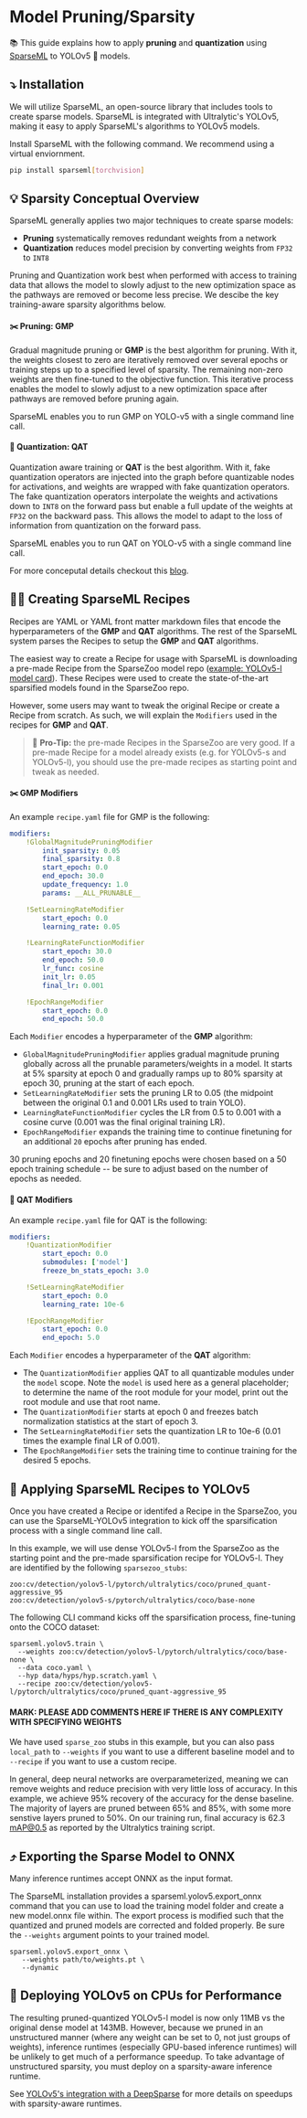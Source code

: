 # Model Pruning/Sparsity

:books: This guide explains how to apply **pruning** and **quantization** using [SparseML](https://github.com/neuralmagic/sparseml) to YOLOv5 :rocket: models.

## :arrow_heading_down: Installation

We will utilize SparseML, an open-source library that includes tools to create sparse models. SparseML is integrated with
Ultralytic's YOLOv5, making it easy to apply SparseML's algorithms to YOLOv5 models.

Install SparseML with the following command. We recommend using a virtual enviornment.
```bash
pip install sparseml[torchvision]
```

## 💡 Sparsity Conceptual Overview

SparseML generally applies two major techniques to create sparse models:
- **Pruning** systematically removes redundant weights from a network
- **Quantization** reduces model precision by converting weights from `FP32` to `INT8`

Pruning and Quantization work best when performed with access to training data that
allows the model to slowly adjust to the new optimization space as the pathways are removed or
become less precise. We descibe the key training-aware sparsity algorithms below. 

#### :scissors: Pruning: GMP

Gradual magnitude pruning or **GMP** is the best algorithm for pruning. With it, 
the weights closest to zero are iteratively removed over several epochs or training steps up to a specified level of sparsity. 
The remaining non-zero weights are then fine-tuned to the objective function. This iterative process enables 
the model to slowly adjust to a new optimization space after pathways are removed before pruning again.

SparseML enables you to run GMP on YOLO-v5 with a single command line call.

#### :black_square_button: Quantization: QAT

Quantization aware training or **QAT** is the best algorithm. With it, fake quantization 
operators are injected into the graph before quantizable nodes for activations, and weights 
are wrapped with fake quantization operators. The fake quantization operators interpolate 
the weights and activations down to `INT8` on the forward pass but enable a full update of 
the weights at `FP32` on the backward pass. This allows the model to adapt to the loss of 
information from quantization on the forward pass. 

SparseML enables you to run QAT on YOLO-v5 with a single command line call.

For more conceputal details checkout this [blog](https://neuralmagic.com/blog/pruning-overview/).

## :cook: Creating SparseML Recipes

Recipes are YAML or YAML front matter markdown files that encode the hyperparameters of the **GMP** 
and **QAT** algorithms. The rest of the SparseML system parses the Recipes to setup the **GMP** and 
**QAT** algorithms.

The easiest way to create a Recipe for usage with SparseML is downloading a pre-made Recipe
from the SparseZoo model repo ([example: YOLOv5-l model card](https://sparsezoo.neuralmagic.com/models/cv%2Fdetection%2Fyolov5-l%2Fpytorch%2Fultralytics%2Fcoco%2Fpruned_quant-aggressive_95)). 
These Recipes were used to create the state-of-the-art sparsified models found in the SparseZoo repo.

However, some users may want to tweak the original Recipe or create a Recipe from scratch. 
As such, we will explain the `Modifiers` used in the recipes for **GMP** and **QAT**.

>:rotating_light: **Pro-Tip:** the pre-made Recipes in the SparseZoo are very good. If a pre-made Recipe
>for a model already exists (e.g. for YOLOv5-s and YOLOv5-l), you should use the pre-made recipes as starting point
>and tweak as needed.

#### :scissors: GMP Modifiers

An example `recipe.yaml` file for GMP is the following:

```yaml
modifiers:
    !GlobalMagnitudePruningModifier
        init_sparsity: 0.05
        final_sparsity: 0.8
        start_epoch: 0.0
        end_epoch: 30.0
        update_frequency: 1.0
        params: __ALL_PRUNABLE__

    !SetLearningRateModifier
        start_epoch: 0.0
        learning_rate: 0.05

    !LearningRateFunctionModifier
        start_epoch: 30.0
        end_epoch: 50.0
        lr_func: cosine
        init_lr: 0.05
        final_lr: 0.001

    !EpochRangeModifier
        start_epoch: 0.0
        end_epoch: 50.0
```

Each `Modifier` encodes a hyperparameter of the **GMP** algorithm:
  - `GlobalMagnitudePruningModifier` applies gradual magnitude pruning globally across all the prunable parameters/weights in a model. It
  starts at 5% sparsity at epoch 0 and gradually ramps up to 80% sparsity at epoch 30, pruning at the start of each epoch.
  - `SetLearningRateModifier` sets the pruning LR to 0.05 (the midpoint between the original 0.1 and 0.001 LRs used to train YOLO).
  - `LearningRateFunctionModifier` cycles the LR from 0.5 to 0.001 with a cosine curve (0.001 was the final original training LR).
  - `EpochRangeModifier` expands the training time to continue finetuning for an additional `20` epochs after pruning has ended.

30 pruning epochs and 20 finetuning epochs were chosen based on a 50 epoch training schedule -- be sure to adjust based on the number of epochs as needed.

#### 🔲 QAT Modifiers

An example `recipe.yaml` file for QAT is the following:

```yaml
modifiers:
    !QuantizationModifier
        start_epoch: 0.0
        submodules: ['model']
        freeze_bn_stats_epoch: 3.0

    !SetLearningRateModifier
        start_epoch: 0.0
        learning_rate: 10e-6

    !EpochRangeModifier
        start_epoch: 0.0
        end_epoch: 5.0
```

Each `Modifier` encodes a hyperparameter of the **QAT** algorithm:  

  - The `QuantizationModifier` applies QAT to all quantizable modules under the `model` scope.
Note the `model` is used here as a general placeholder; to determine the name of the root module for your model, print out the root module and use that root name.
  - The `QuantizationModifier` starts at epoch 0 and freezes batch normalization statistics at the start of epoch 3.
  - The `SetLearningRateModifier` sets the quantization LR to 10e-6 (0.01 times the example final LR of 0.001).
  - The `EpochRangeModifier` sets the training time to continue training for the desired 5 epochs.

## :fork_and_knife: Applying SparseML Recipes to YOLOv5

Once you have created a Recipe or identifed a Recipe in the SparseZoo, you can use the SparseML-YOLOv5 integration 
to kick off the sparsification process with a single command line call.

In this example, we will use dense YOLOv5-l from the SparseZoo as the starting point and the pre-made sparsification recipe for YOLOv5-l. 
They are identified by the following `sparsezoo_stubs`:

```
zoo:cv/detection/yolov5-l/pytorch/ultralytics/coco/pruned_quant-aggressive_95
zoo:cv/detection/yolov5-s/pytorch/ultralytics/coco/base-none
```

The following CLI command kicks off the sparsification process, fine-tuning onto the COCO dataset:

```
sparseml.yolov5.train \
  --weights zoo:cv/detection/yolov5-l/pytorch/ultralytics/coco/base-none \
  --data coco.yaml \
  --hyp data/hyps/hyp.scratch.yaml \
  --recipe zoo:cv/detection/yolov5-l/pytorch/ultralytics/coco/pruned_quant-aggressive_95
```

#### MARK: PLEASE ADD COMMENTS HERE IF THERE IS ANY COMPLEXITY WITH SPECIFYING WEIGHTS #####
We have used `sparse_zoo` stubs in this example, but you can also pass `local_path` to `--weights` if you
want to use a different baseline model and to `--recipe` if you want to use a custom recipe.

In general, deep neural networks are overparameterized, meaning we can remove weights and reduce
precision with very little loss of accuracy. In this example, we achieve 95% recovery of the accuracy 
for the dense baseline. The majority of layers are pruned between 65% and 85%, with some more senstive 
layers pruned to 50%. On our training run, final accuracy is 62.3 mAP@0.5 as reported by the Ultralytics training script.

## ⤴️ Exporting the Sparse Model to ONNX

Many inference runtimes accept ONNX as the input format.

The SparseML installation provides a sparseml.yolov5.export_onnx command that you can use to load the training model folder and create a new model.onnx file within. The export process is modified such that the quantized and pruned models are corrected and folded properly. Be sure the `--weights` argument points to your trained model.

```
sparseml.yolov5.export_onnx \
   --weights path/to/weights.pt \
   --dynamic
```

## 🚀 Deploying YOLOv5 on CPUs for Performance

The resulting pruned-quantized YOLOv5-l model is now only 11MB vs the original dense model at 143MB. However, because we pruned in an unstructured manner 
(where any weight can be set to 0, not just groups of weights), inference runtimes (especially GPU-based inference runtimes) will be unlikely to get 
much of a performance speedup. To take advantage of unstructured sparsity, you must deploy on a sparsity-aware inference runtime.

See [YOLOv5's integration with a DeepSparse](Ultralytics-DeepSparse-README.md) for more details on speedups with sparsity-aware runtimes.
